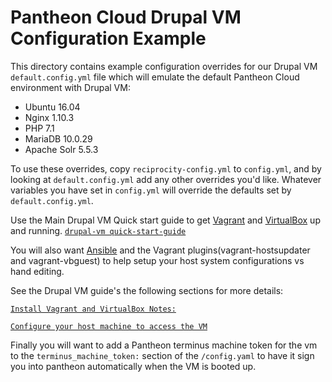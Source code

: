 # Pantheon Cloud Drupal VM Configuration Example

This directory contains example configuration overrides for our Drupal VM `default.config.yml` file which will emulate the default Pantheon Cloud environment with Drupal VM:

  - Ubuntu 16.04
  - Nginx 1.10.3
  - PHP 7.1
  - MariaDB 10.0.29
  - Apache Solr 5.5.3

To use these overrides, copy `reciprocity-config.yml` to `config.yml`, and by looking at `default.config.yml` add any other overrides you'd like. Whatever variables you have set in `config.yml` will override the defaults set by `default.config.yml`.

Use the Main Drupal VM Quick start guide to get [Vagrant](https://www.vagrantup.com/) and [VirtualBox](https://www.virtualbox.org/) up and running.
[`drupal-vm quick-start-guide`](https://github.com/geerlingguy/drupal-vm#quick-start-guide)

You will also want [Ansible](http://docs.ansible.com/intro_installation.htm) and the Vagrant plugins(vagrant-hostsupdater and vagrant-vbguest) to help setup your host system configurations vs hand editing.

See the Drupal VM guide's the following sections for more details:

[`Install Vagrant and VirtualBox Notes:`](https://github.com/geerlingguy/drupal-vm#1---install-vagrant-and-virtualbox)

[`Configure your host machine to access the VM`](https://github.com/geerlingguy/drupal-vm#3---configure-your-host-machine-to-access-the-vm)

Finally you will want to add a Pantheon terminus machine token for the vm to the `terminus_machine_token:` section of the `/config.yaml` to have it sign you into pantheon automatically when the VM is booted up.  
